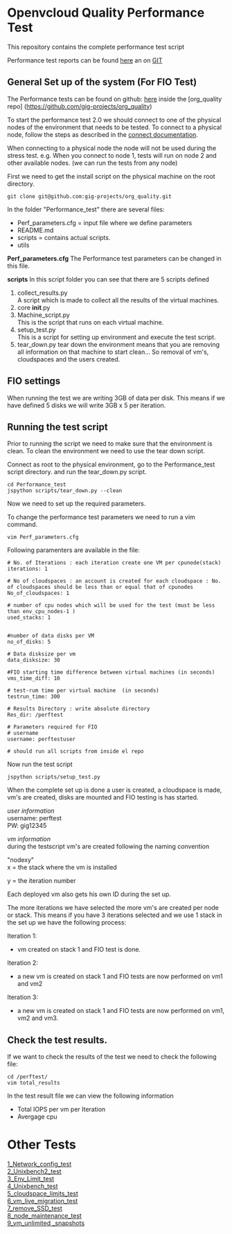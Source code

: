 # Openvcloud Quality Performance Test   
This repository contains the complete performance test script  


Performance test reports can be found [here](https://docs.google.com/document/d/1BiSOzdzidArtnuS9oPSdsCgIGE_VczgYvzTGJ_5ys_I/edit?usp=sharing) an on [GIT](https://github.com/gig-projects/org_quality/tree/master/Environment_testing/tests_results)



## General Set up of the system (For FIO Test)
The Performance tests can be found on github: [here](https://github.com/gig-projects/org_quality/tree/master/Environment%20testing/performance%20testing)
inside the [org_quality repo] (https://github.com/gig-projects/org_quality)


To start the performance test 2.0 we should connect to one of the physical nodes of the environment that needs to be tested. To connect to a physical node, follow the steps as described in the [connect documentation](connect.md).

When connecting to a physical node the node will not be used during the stress test. e.g. When you connect to node 1, tests will run on node 2 and other available nodes. (we can run the tests from any node)

First we need to get the install script on the physical machine on the root directory.
```
git clone git@github.com:gig-projects/org_quality.git
```

In the folder "Performance_test" there are several files:
- Perf_parameters.cfg  = input file where we define parameters
- README.md  
- scripts  =  contains actual scripts. 
- utils

**Perf_parameters.cfg**
The Performance test parameters can be changed in this file.

**scripts**
In this script folder you can see that there are 5 scripts defined
1. collect_results.py  
A script which is made to collect all the results of the virtual machines.
2. core  __init__.py  
3. Machine_script.py  
This is the script that runs on each virtual machine.
4. setup_test.py  
This is a script for setting up environment and execute the test script.
5. tear_down.py
tear down the environment means that you are removing all information on that machine to start clean... So removal of vm's, cloudspaces and the users created.

## FIO settings
When running the test we are writing 3GB of data per disk. This means if we have defined 5 disks we will write 3GB x 5 per iteration.


## Running the test script
Prior to running the script we need to make sure that the environment is clean. To clean the environment we need to use the tear down script.

Connect as root to the physical environment, go to the Performance_test script directory. and run the tear_down.py script.

```
cd Performance_test
jspython scripts/tear_down.py --clean
```
Now we need to set up the required parameters.

To change the performance test parameters we need to run a vim command.
```
vim Perf_parameters.cfg
```
Following paramenters are available in the file:
```
# No. of Iterations : each iteration create one VM per cpunode(stack)
iterations: 1

# No of cloudspaces : an account is created for each cloudspace : No. of cloudspaces should be less than or equal that of cpunodes
No_of_cloudspaces: 1

# number of cpu nodes which will be used for the test (must be less than env_cpu_nodes-1 )
used_stacks: 1


#number of data disks per VM
no_of_disks: 5

# Data disksize per vm
data_disksize: 30

#FIO starting time difference between virtual machines (in seconds)
vms_time_diff: 10

# test-rum time per virtual machine  (in seconds)
testrun_time: 300

# Results Directory : write absolute directory
Res_dir: /perftest

# Parameters required for FIO
# username
username: perftestuser

# should run all scripts from inside el repo
```
Now run the test script
```
jspython scripts/setup_test.py
```
When the complete set up is done a user is created, a cloudspace is made, vm's are created, disks are mounted and FIO testing is has started.

*user information*  
username: perftest  
PW: gig12345

*vm information*  
during the testscript vm's are created following the naming convention  

"nodexy"   
x = the stack where the vm is installed

y = the iteration number  

Each deployed vm also gets his own ID during the set up.  

The more iterations we have selected the more vm's are created per node or stack. This means if you have 3 iterations selected and we use 1 stack in the set up we have the following process:

Iteration 1:
- vm created on stack 1 and FIO test is done.

Iteration 2:
- a new vm is created on stack 1 and FIO tests are now performed on vm1 and vm2

Iteration 3:
- a new vm is created on stack 1 and FIO tests are now performed on vm1, vm2 and vm3.


## Check the test results.
If we want to check the results of the test we need to check the following file:  
```
cd /perftest/
vim total_results
```
In the test result file we can view the following information
- Total IOPS per vm per Iteration
- Avergage cpu


# Other Tests
[1_Network_config_test](https://github.com/gig-projects/org_quality/issues/258)  
[2_Unixbench2_test](https://github.com/gig-projects/org_quality/issues/259)  
[3_Env_Limit_test](https://github.com/gig-projects/org_quality/issues/256)  
[4_Unixbench_test](https://github.com/gig-projects/org_quality/issues/257)  
[5_cloudspace_limits_test](https://github.com/gig-projects/org_quality/issues/130)  
[6_vm_live_migration_test](https://github.com/gig-projects/org_quality/issues/132)  
[7_remove_SSD_test](https://github.com/gig-projects/org_quality/issues/133)  
[8_node_maintenance_test](https://github.com/gig-projects/org_quality/issues/131)  
[9_vm_unlimited _snapshots](https://github.com/gig-projects/org_quality/issues/242)
 

